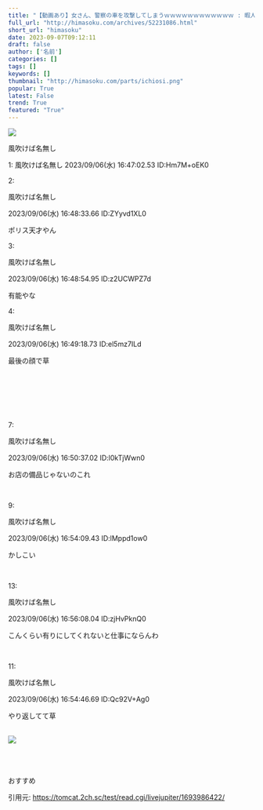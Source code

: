 ```yaml
---
title: "【動画あり】女さん、警察の車を攻撃してしまうｗｗｗｗｗｗｗｗｗｗｗｗ : 暇人＼(^o^)／速報"
full_url: "http://himasoku.com/archives/52231086.html"
short_url: "himasoku"
date: 2023-09-07T09:12:11
draft: false
author: ['名前']
categories: []
tags: []
keywords: []
thumbnail: "http://himasoku.com/parts/ichiosi.png"
popular: True
latest: False
trend: True
featured: "True"
---
```


![](http://himasoku.com/parts/ichiosi.png)

<div><p>風吹けば名無し</p><p>1: 風吹けば名無し 2023/09/06(水) 16:47:02.53 ID:Hm7M+oEK0</p><p class="t_h">2: <p>風吹けば名無し</p> <p> 2023/09/06(水) 16:48:33.66 ID:ZYyvd1XL0</p></p><p class="t_b"> ポリス天才やん </p><p class="t_h">3: <p>風吹けば名無し</p> <p> 2023/09/06(水) 16:48:54.95 ID:z2UCWPZ7d</p></p><p class="t_b"> 有能やな </p><p class="t_h">4: <p>風吹けば名無し</p> <p> 2023/09/06(水) 16:49:18.73 ID:el5mz7ILd</p></p><p class="t_b"> 最後の顔で草 </p><br> <br> <br><br><br> <p class="t_h">7: <p>風吹けば名無し</p> <p> 2023/09/06(水) 16:50:37.02 ID:l0kTjWwn0</p></p> <p class="t_b"> お店の備品じゃないのこれ </p><br> <p class="t_h">9: <p>風吹けば名無し</p> <p> 2023/09/06(水) 16:54:09.43 ID:lMppd1ow0</p></p> <p class="t_b"> かしこい </p><br> <p class="t_h">13: <p>風吹けば名無し</p> <p> 2023/09/06(水) 16:56:08.04 ID:zjHvPknQ0</p></p> <p class="t_b"> こんくらい有りにしてくれないと仕事にならんわ </p><br> <p class="t_h">11: <p>風吹けば名無し</p> <p> 2023/09/06(水) 16:54:46.69 ID:Qc92V+Ag0</p></p> <p class="t_b"> やり返してて草 </p><br> <img src="http://himasoku.com/parts/ichiosi.png"><br><br><br> <br> <p class="netabare"><p>おすすめ</p></p> <p id="a094de0944bb4852a2d3b83c33568608"> </p> <p id="0042a35d8276d55344fdd91d5eb2a169"> </p> <p>引用元: <a href="https://tomcat.2ch.sc/test/read.cgi/livejupiter/1693986422/" target="_blank">https://tomcat.2ch.sc/test/read.cgi/livejupiter/1693986422/</a></p> </div>